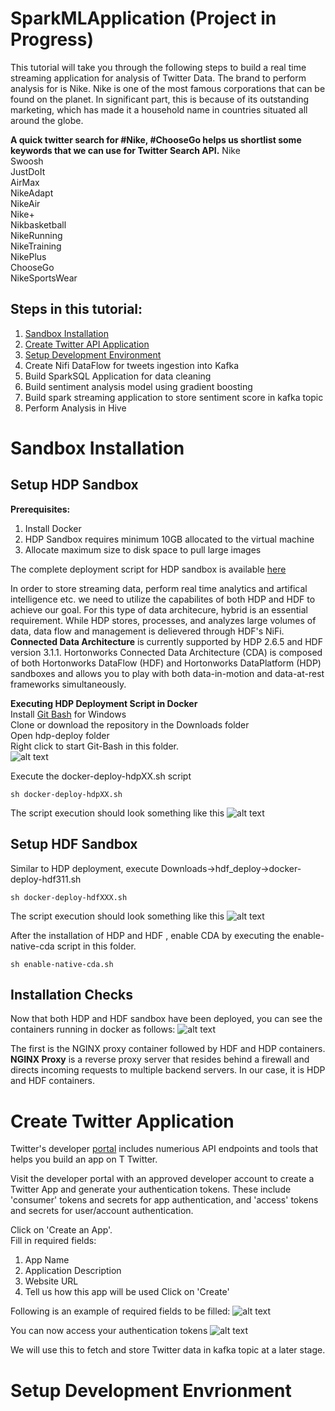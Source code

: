 # SparkMLApplication (Project in Progress)
This tutorial will take you through the following steps to build a real time streaming application for analysis of Twitter Data. The brand to perform analysis for is Nike. Nike is one of the most famous corporations that can be found on the planet. In significant part, this is because of its outstanding marketing, which has made it a household name in countries situated all around the globe.

**A quick twitter search for #Nike, #ChooseGo helps us shortlist some keywords that we can use for Twitter Search API.**
Nike  
Swoosh  
JustDoIt  
AirMax  
NikeAdapt  
NikeAir  
Nike+  
Nikbasketball  
NikeRunning  
NikeTraining  
NikePlus  
ChooseGo  
NikeSportsWear  


## Steps in this tutorial:
1. [Sandbox Installation](https://github.com/swatisingh0107/NikeRealTimeDataAnalysis#sandbox-installation)
2. [Create Twitter API Application](https://github.com/swatisingh0107/NikeRealTimeDataAnalysis#create-twitter-application)
3. [Setup Development Environment](https://github.com/swatisingh0107/NikeRealTimeDataAnalysis#setup-development-environment)
4. Create Nifi DataFlow for tweets ingestion into Kafka
5. Build SparkSQL Application for data cleaning
6. Build sentiment analysis model using gradient boosting
7. Build spark streaming application to store sentiment score in kafka topic
8. Perform Analysis in Hive

# Sandbox Installation
## Setup HDP Sandbox

**Prerequisites:**
1. Install Docker
2. HDP Sandbox requires minimum 10GB allocated to the virtual machine
3. Allocate maximum size to disk space to pull large images

The complete deployment script for HDP sandbox is available [here](https://github.com/swatisingh0107/NikeRealTimeDataAnalysis/tree/master/hdp_deploy)

In order to store streaming data, perform real time analytics and artifical intelligence etc. we need to utilize the capabilites of both HDP and HDF to achieve our goal. For this type of data architecure, hybrid is an essential requirement. While HDP stores, processes, and analyzes large volumes of data, data flow and management is delievered through HDF's NiFi. **Connected Data Architecture** is currently supported by HDP 2.6.5 and HDF version 3.1.1. Hortonworks Connected Data Architecture (CDA) is composed of both Hortonworks DataFlow (HDF) and Hortonworks DataPlatform (HDP) sandboxes and allows you to play with both data-in-motion and data-at-rest frameworks simultaneously.

**Executing HDP Deployment Script in Docker**  
Install [Git Bash](https://gitforwindows.org/) for Windows  
Clone or download the repository in the Downloads folder  
Open hdp-deploy folder  
Right click to start Git-Bash in this folder.  
![alt text](https://github.com/swatisingh0107/NikeRealTimeDataAnalysis/blob/master/Images/Execute%20script.png)

Execute the docker-deploy-hdpXX.sh script
```
sh docker-deploy-hdpXX.sh
```  
The script execution should look something like this
![alt text](https://github.com/swatisingh0107/NikeRealTimeDataAnalysis/blob/master/Images/hdp-deploy.JPG)

## Setup HDF Sandbox
Similar to HDP deployment, execute Downloads->hdf_deploy->docker-deploy-hdf311.sh
```
sh docker-deploy-hdfXXX.sh
```
The script execution should look something like this
![alt text](https://github.com/swatisingh0107/NikeRealTimeDataAnalysis/blob/master/Images/hdf_deploy.JPG)

After the installation of HDP and HDF , enable CDA by executing the enable-native-cda script in this folder.
```
sh enable-native-cda.sh
```

## Installation Checks

Now that both HDP and HDF sandbox have been deployed, you can see the containers running in docker as follows:
![alt text](https://github.com/swatisingh0107/NikeRealTimeDataAnalysis/blob/master/Images/SandboxContainers.png)

The first is the NGINX proxy container followed by HDF and HDP containers.
**NGINX Proxy** is  a reverse proxy server that resides behind a firewall and directs incoming requests to multiple backend servers. In our case, it is HDP and HDF containers.

# Create Twitter Application

Twitter's developer [portal](https://developer.twitter.com) includes numerious API endpoints and tools that helps you build an app on T
Twitter.

Visit the developer portal with an approved developer account to create a Twitter App and generate your authentication tokens. These include 'consumer' tokens and secrets for app authentication, and 'access' tokens and secrets for user/account authentication. 

Click on 'Create an App'.  
Fill in required fields:
1. App Name
2. Application Description
3. Website URL
4. Tell us how this app will be used
Click on 'Create'

Following is an example of required fields to be filled:
![alt text](https://github.com/swatisingh0107/NikeRealTimeDataAnalysis/blob/master/Images/TwitterApplication.JPG)

You can now access your authentication tokens
![alt text](https://github.com/swatisingh0107/NikeRealTimeDataAnalysis/blob/master/Images/TwitterAuthenticationtokens.png)

We will use this to fetch and store Twitter data in kafka topic at a later stage.

# Setup Development Envrionment

